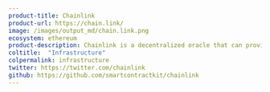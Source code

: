 ```yaml
---
product-title: Chainlink
product-url: https://chain.link/
image: /images/output_md/chain.link.png
ecosystem: ethereum
product-description: Chainlink is a decentralized oracle that can provide external data to smart contracts.
coltitle:  "Infrastructure"
colpermalink: infrastructure
twitter: https://twitter.com/chainlink
github: https://github.com/smartcontractkit/chainlink
---
```

